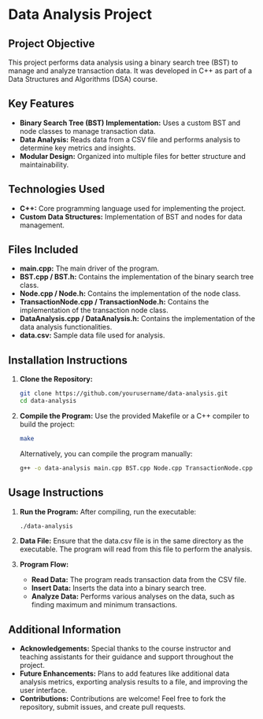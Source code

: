 # Data Analysis Project

## Project Objective
This project performs data analysis using a binary search tree (BST) to manage and analyze transaction data. It was developed in C++ as part of a Data Structures and Algorithms (DSA) course.

## Key Features
- **Binary Search Tree (BST) Implementation:** Uses a custom BST and node classes to manage transaction data.
- **Data Analysis:** Reads data from a CSV file and performs analysis to determine key metrics and insights.
- **Modular Design:** Organized into multiple files for better structure and maintainability.

## Technologies Used
- **C++:** Core programming language used for implementing the project.
- **Custom Data Structures:** Implementation of BST and nodes for data management.

## Files Included
- **main.cpp:** The main driver of the program.
- **BST.cpp / BST.h:** Contains the implementation of the binary search tree class.
- **Node.cpp / Node.h:** Contains the implementation of the node class.
- **TransactionNode.cpp / TransactionNode.h:** Contains the implementation of the transaction node class.
- **DataAnalysis.cpp / DataAnalysis.h:** Contains the implementation of the data analysis functionalities.
- **data.csv:** Sample data file used for analysis.

## Installation Instructions
1. **Clone the Repository:**
   ```bash
   git clone https://github.com/yourusername/data-analysis.git
   cd data-analysis
2. **Compile the Program:**
   Use the provided Makefile or a C++ compiler to build the project:
   ```bash
   make
   ```
   Alternatively, you can compile the program manually:
   ```bash
   g++ -o data-analysis main.cpp BST.cpp Node.cpp TransactionNode.cpp DataAnalysis.cpp

## Usage Instructions
1. **Run the Program:**
   After compiling, run the executable:
   ```bash
   ./data-analysis
   
2. **Data File:**
   Ensure that the data.csv file is in the same directory as the executable. The program will read from this file to perform the analysis.

3. **Program Flow:**
   - **Read Data:** The program reads transaction data from the CSV file.
   - **Insert Data:** Inserts the data into a binary search tree.
   - **Analyze Data:** Performs various analyses on the data, such as finding maximum and minimum transactions.

## Additional Information
- **Acknowledgements:** Special thanks to the course instructor and teaching assistants for their guidance and support throughout the project.
- **Future Enhancements:** Plans to add features like additional data analysis metrics, exporting analysis results to a file, and improving the user interface.
- **Contributions:** Contributions are welcome! Feel free to fork the repository, submit issues, and create pull requests.
